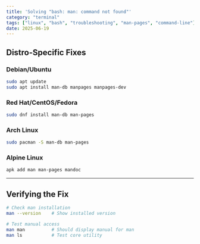 ```yaml
---
title: 'Solving "bash: man: command not found"'
category: "terminal"
tags: ["linux", "bash", "troubleshooting", "man-pages", "command-line"]
date: 2025-06-19
---
```


## **Distro-Specific Fixes**

### **Debian/Ubuntu**
```bash
sudo apt update
sudo apt install man-db manpages manpages-dev
```

### **Red Hat/CentOS/Fedora**
```bash
sudo dnf install man-db man-pages
```

### **Arch Linux**
```bash
sudo pacman -S man-db man-pages
```

### **Alpine Linux**
```bash
apk add man man-pages mandoc
```

---

## **Verifying the Fix**
```bash
# Check man installation
man --version    # Show installed version

# Test manual access
man man          # Should display manual for man
man ls           # Test core utility
```
